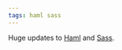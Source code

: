 ```yaml
---
tags: haml sass
---
```


Huge updates to [Haml](http://haml-lang.com/docs/yardoc/HAML_CHANGELOG.md.html) and [Sass](http://sass-lang.com/docs/yardoc/SASS_CHANGELOG.md.html).
